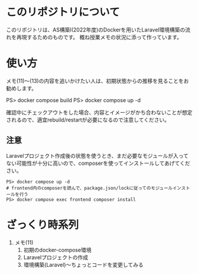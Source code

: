 # このリポジトリについて

このリポジトリは、AS構築Ⅰ(2022年度)のDockerを用いたLaravel環境構築の流れを再現するためのものです。
概ね授業メモの状況に添って作っています。

# 使い方

メモ(11)〜(13)の内容を追いかけたい人は、初期状態からの推移を見ることをお勧めします。

PS> docker compose build
PS> docker compose up -d

確認中にチェックアウトをした場合、内容とイメージがかち合わないことが想定されるので、適宜rebuild/restartが必要になるので注意してください。

## 注意

Laravelプロジェクト作成後の状態を使うとき、まだ必要なモジュールが入ってない可能性が十分に高いので、composerを使ってインストールしてあげてください。

```
PS> docker compose up -d
# frontend内のcomposerを読んで、package.json/lockに従ってのモジュールインストールを行う
PS> docker compose exec frontend composer install
```


# ざっくり時系列

1. メモ(11)
    1. 初期のdocker-compose環境
    2. Laravelプロジェクトの作成
    3. 環境構築(Laravel)〜ちょっとコードを変更してみる

